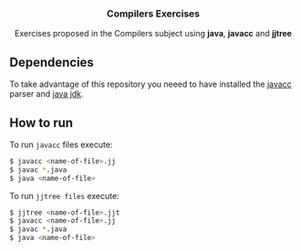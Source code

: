  
  <h3 align="center">
    Compilers Exercises
  </h3>
  <p align="center"> Exercises proposed in the Compilers subject using <b>java</b>, <b>javacc</b> and <b>jjtree</b>  </p> 


## Dependencies  
To take advantage of this repository you neeed to have installed the [javacc](https://javacc.github.io/javacc/) parser and [java jdk](https://www.oracle.com/java/technologies/javase/javase-jdk8-downloads.html). 

## How to run 
To run `javacc` files execute: 
```bash
$ javacc <name-of-file>.jj 
$ javac *.java 
$ java <name-of-file> 
```

To run `jjtree files` execute: 
```bash
$ jjtree <name-of-file>.jjt
$ javacc <name-of-file>.jj 
$ javac *.java 
$ java <name-of-file> 
```
